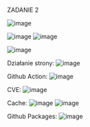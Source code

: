 ZADANIE 2

![image](https://github.com/lukas5555510/DOCKER_ZAD2/assets/83607788/6951ee5a-f656-4a1f-8bb9-c4b2e892264d)

![image](https://github.com/lukas5555510/DOCKER_ZAD2/assets/83607788/adb7c623-3918-49be-b915-147a8f5613f3)
![image](https://github.com/lukas5555510/DOCKER_ZAD2/assets/83607788/9b467f6e-6daf-40e5-be40-33e5d8c36b6a)

![image](https://github.com/lukas5555510/DOCKER_ZAD2/assets/83607788/d00f6806-0236-4c56-90af-e09c2ddbd3c0)


Działanie strony:
![image](https://github.com/lukas5555510/DOCKER_ZAD2/assets/83607788/0781d35c-bc93-4d90-8a5c-943b1b360f9b)

Github Action:
![image](https://github.com/lukas5555510/DOCKER_ZAD2/assets/83607788/a4b1ad76-5135-469e-8384-b4961671b558)

CVE:
![image](https://github.com/lukas5555510/DOCKER_ZAD2/assets/83607788/c6e91d59-16af-45b1-b6f2-31f45f85ebde)

Cache:
![image](https://github.com/lukas5555510/DOCKER_ZAD2/assets/83607788/55058441-372b-45ce-ac27-4501e730e69e)
![image](https://github.com/lukas5555510/DOCKER_ZAD2/assets/83607788/a1251488-95cb-4789-a723-95bde30ac7f3)

Github Packages:
![image](https://github.com/lukas5555510/DOCKER_ZAD2/assets/83607788/45848b9a-5118-4dc7-955d-a9c5a7ece19e)

